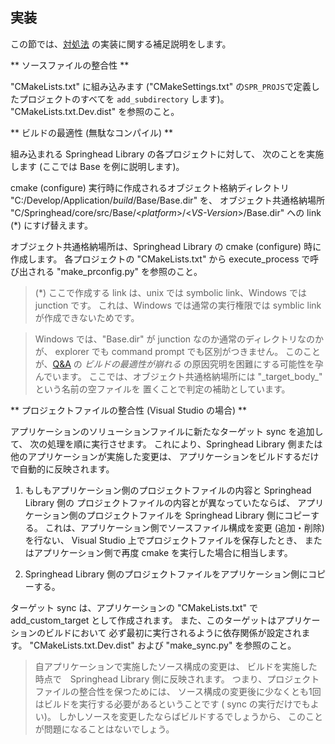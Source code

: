 ## 実装

この節では、[対処法](/application/solutions.md) の実装に関する補足説明をします。

** ソースファイルの整合性 **

"CMakeLists.txt" に組み込みます
 ("CMakeSettings.txt" の`SPR_PROJS`で定義したプロジェクトのすべてを
`add_subdirectory` します)。
"CMakeLists.txt.Dev.dist" を参照のこと。

** ビルドの最適性 (無駄なコンパイル) **

組み込まれる Springhead Library の各プロジェクトに対して、
次のことを実施します (ここでは Base を例に説明します)。

cmake (configure) 実行時に作成されるオブジェクト格納ディレクトリ
 "C:/Develop/Application/*build*/Base/Base.dir" を、
オブジェクト共通格納場所
 "C/Springhead/core/src/Base/&lt;*platform*&gt;/&lt;*VS-Version*&gt;/Base.dir" への
 link (\*) にすげ替えます。

オブジェクト共通格納場所は、Springhead Library の cmake (configure) 時に作成します。
各プロジェクトの "CMakeLists.txt" から execute_process で呼び出される
 "make_prconfig.py" を参照のこと。

> (\*) ここで作成する link は、unix では symbolic link、Windows では junction です。
これは、Windows では通常の実行権限では symblic link が作成できないためです。

> Windows では、"Base.dir" が junction なのか通常のディレクトリなのかが、
 explorer でも command prompt でも区別がつきません。
このことが、[Q&A](/application/QandA.md#CrumbleBuildOptimization) の
 *ビルドの最適性が崩れる* の原因究明を困難にする可能性を孕んでいます。
ここでは、オブジェクト共通格納場所には "\_target\_body\_" という名前の空ファイルを
置くことで判定の補助としています。

** プロジェクトファイルの整合性 (Visual Studio の場合) **

アプリケーションのソリューションファイルに新たなターゲット sync を追加して、
次の処理を順に実行させます。
これにより、Springhead Library 側または他のアプリケーションが実施した変更は、
アプリケーションをビルドするだけで自動的に反映されます。

1. もしもアプリケーション側のプロジェクトファイルの内容と Springhead Library 側の
プロジェクトファイルの内容とが異なっていたならば、
アプリケーション側のプロジェクトファイルを Springhead Library 側にコピーする。
これは、アプリケーション側でソースファイル構成を変更 (追加・削除) を行ない、
Visual Studio 上でプロジェクトファイルを保存したとき、
またはアプリケーション側で再度 cmake を実行した場合に相当します。

1. Springhead Library 側のプロジェクトファイルをアプリケーション側にコピーする。

ターゲット sync は、アプリケーションの "CMakeLists.txt" で
 add_custom_target として作成されます。
また、このターゲットはアプリケーションのビルドにおいて
必ず最初に実行されるように依存関係が設定されます。
"CMakeLists.txt.Dev.dist" および "make\_sync.py" を参照のこと。

> 自アプリケーションで実施したソース構成の変更は、
ビルドを実施した時点で　Springhead Library 側に反映されます。
つまり、プロジェクトファイルの整合性を保つためには、
ソース構成の変更後に少なくとも1回はビルドを実行する必要があるということです
 ( sync の実行だけでもよい)。
しかしソースを変更したならばビルドするでしょうから、
このことが問題になることはないでしょう。

